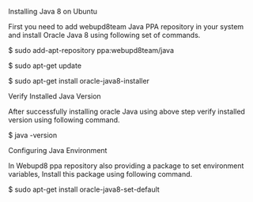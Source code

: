 ﻿Installing Java 8 on Ubuntu

First you need to add webupd8team Java PPA repository in your system and install Oracle Java 8 using following set of commands.

$ sudo add-apt-repository ppa:webupd8team/java

$ sudo apt-get update

$ sudo apt-get install oracle-java8-installer

Verify Installed Java Version

After successfully installing oracle Java using above step verify installed version using following command.

$ java -version

Configuring Java Environment

In Webupd8 ppa repository also providing a package to set environment variables, Install this package using following command.

$ sudo apt-get install oracle-java8-set-default
